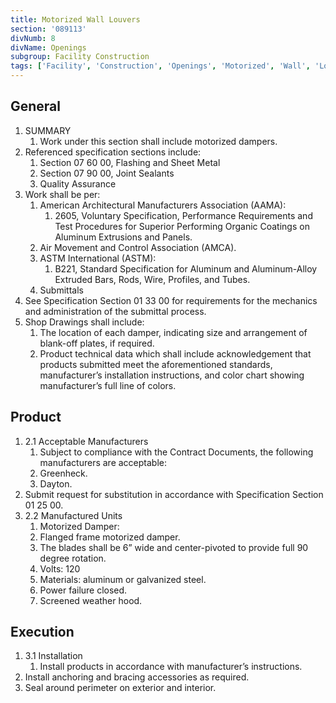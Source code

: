 ```yaml
---
title: Motorized Wall Louvers
section: '089113'
divNumb: 8
divName: Openings
subgroup: Facility Construction
tags: ['Facility', 'Construction', 'Openings', 'Motorized', 'Wall', 'Louvers']
---
```


## General

1. SUMMARY
   1. Work under this section shall include motorized dampers.
2. Referenced specification sections include:
	1. Section 07 60 00, Flashing and Sheet Metal
	2. Section 07 90 00, Joint Sealants
	3. Quality Assurance
3. Work shall be per:
	1. American Architectural Manufacturers Association (AAMA):
		1. 2605, Voluntary Specification, Performance Requirements and Test Procedures for Superior Performing Organic Coatings on Aluminum Extrusions and Panels.
	2. Air Movement and Control Association (AMCA).
	3. ASTM International (ASTM):
		1. B221, Standard Specification for Aluminum and Aluminum-Alloy Extruded Bars, Rods, Wire, Profiles, and Tubes.
	4. Submittals
4. See Specification Section 01 33 00 for requirements for the mechanics and administration of the submittal process.
5. Shop Drawings shall include:
	1. The location of each damper, indicating size and arrangement of blank-off plates, if required. 
	2. Product technical data which shall include acknowledgement that products submitted meet the aforementioned standards, manufacturer’s installation instructions, and color chart showing manufacturer’s full line of colors.
## Product
1. 2.1 Acceptable Manufacturers
   1. Subject to compliance with the Contract Documents, the following manufacturers are acceptable:
	1. Greenheck.
	2. Dayton.
2. Submit request for substitution in accordance with Specification Section 01 25 00.
1. 2.2 Manufactured Units
   1. Motorized Damper:
	1. Flanged frame motorized damper. 
	2. The blades shall be 6” wide and center-pivoted to provide full 90 degree rotation. 
	3. Volts: 120
	4. Materials: aluminum or galvanized steel. 
	5. Power failure closed.
	6. Screened weather hood.


## Execution

1. 3.1 Installation
   1. Install products in accordance with manufacturer’s instructions. 
2. Install anchoring and bracing accessories as required. 
3. Seal around perimeter on exterior and interior. 

